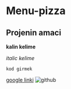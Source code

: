 # Menu-pizza
## Projenin amaci

**kalin kelime** <br/>

*italic kelime* <br/>

`kod girmek`<br/>

[google linki](http://www.google.com)
![github]()
